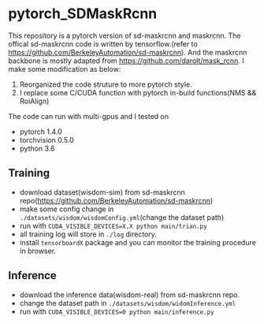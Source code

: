 # pytorch_SDMaskRcnn

This repository is a pytorch version of sd-maskrcnn and maskrcnn.
The offical sd-maskrcnn code is written by tensorflow.(refer to https://github.com/BerkeleyAutomation/sd-maskrcnn).
And the maskrcnn backbone is mostly adapted from https://github.com/darolt/mask_rcnn. I make some modification as below:
1. Reorganized the code struture to more pytorch style.
2. I replace some C/CUDA function with pytorch in-build functions(NMS && RoiAlign)

The code can run with multi-gpus and I tested on 
+ pytorch 1.4.0
+ torchvision 0.5.0
+ python 3.6

## Training
+ download dataset(wisdom-sim) from sd-maskrcnn repo(https://github.com/BerkeleyAutomation/sd-maskrcnn)
+ make some config change in `./datasets/wisdom/wisdomConfig.yml`(change the dataset path)
+ run with `CUDA_VISIBLE_DEVICES=X,X python main/trian.py`
+ all training log will store in `./log` directory.
+ install `tensorboardX` package and you can monitor the training procedure in browser.

## Inference
+ download the inference data(wisdom-real) from sd-maskrcnn repo.
+ change the dataset path in `./datasets/wisdom/widomInference.yml`
+ run with `CUDA_VISIBLE_DEVICES=0 python main/inference.py`